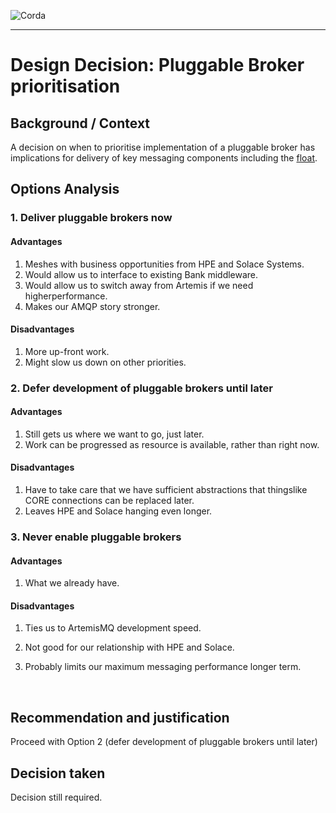 ![Corda](https://www.corda.net/wp-content/uploads/2016/11/fg005_corda_b.png)

--------------------------------------------
Design Decision: Pluggable Broker prioritisation
============================================

## Background / Context

A decision on when to prioritise implementation of a pluggable broker has implications for delivery of key messaging components including the [float](../design.md).



## Options Analysis

### 1. Deliver pluggable brokers now

#### Advantages

1.    Meshes with business opportunities from HPE and Solace Systems.
2.    Would allow us to interface to existing Bank middleware.
3.    Would allow us to switch away from Artemis if we need higherperformance.
4.    Makes our AMQP story stronger.

#### Disadvantages

1.    More up-front work.
2.    Might slow us down on other priorities.

### 2. Defer development of pluggable brokers until later

#### Advantages

1. Still gets us where we want to go, just later.
2. Work can be progressed as resource is available, rather than right now.

#### Disadvantages

1. Have to take care that we have sufficient abstractions that thingslike CORE connections can be replaced later.
2. Leaves HPE and Solace hanging even longer.


### 3. Never enable pluggable brokers

#### Advantages

1. What we already have.

#### Disadvantages

1. Ties us to ArtemisMQ development speed.

2. Not good for our relationship with HPE and Solace.

3. Probably limits our maximum messaging performance longer term.

   ​


## Recommendation and justification

Proceed with Option 2 (defer development of pluggable brokers until later)



## Decision taken

Decision still required.